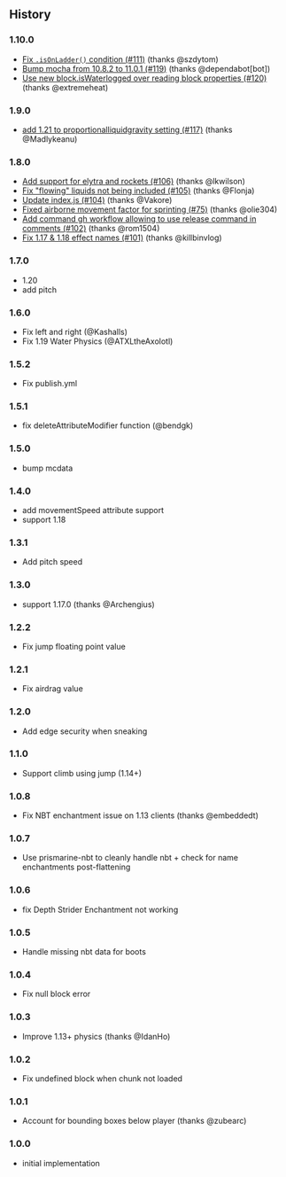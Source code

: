 ## History

### 1.10.0
* [Fix `.isOnLadder()` condition (#111)](https://github.com/PrismarineJS/prismarine-physics/commit/03b2e447b7f867257b8e50170439be8ca8e51743) (thanks @szdytom)
* [Bump mocha from 10.8.2 to 11.0.1 (#119)](https://github.com/PrismarineJS/prismarine-physics/commit/4a1d37c91915522d824b2d4170fce135926ce6e5) (thanks @dependabot[bot])
* [Use new block.isWaterlogged over reading block properties (#120)](https://github.com/PrismarineJS/prismarine-physics/commit/5cbba64ec457c6b5fa18002e57b87c8c584abb94) (thanks @extremeheat)

### 1.9.0
* [add 1.21 to proportionalliquidgravity setting (#117)](https://github.com/PrismarineJS/prismarine-physics/commit/4986c8e395773e770d461db06bce38f9faed0757) (thanks @Madlykeanu)

### 1.8.0
* [Add support for elytra and rockets (#106)](https://github.com/PrismarineJS/prismarine-physics/commit/04351b4c5fa73e9eb7ca79b88c63f5bef59b5645) (thanks @lkwilson)
* [Fix "flowing" liquids not being included (#105)](https://github.com/PrismarineJS/prismarine-physics/commit/1f95aaad67684b381aedeb0a990e93dbb03025d0) (thanks @Flonja)
* [Update index.js (#104)](https://github.com/PrismarineJS/prismarine-physics/commit/dd159da044af4959f9fd8d7d97c14921e7288c1e) (thanks @Vakore)
* [Fixed airborne movement factor for sprinting (#75)](https://github.com/PrismarineJS/prismarine-physics/commit/116bb6fe3ae5066d53cedb69683a5fdb497c470d) (thanks @olie304)
* [Add command gh workflow allowing to use release command in comments (#102)](https://github.com/PrismarineJS/prismarine-physics/commit/6797491346be0ef1572aac94c78b2a1377982d54) (thanks @rom1504)
* [Fix 1.17 & 1.18 effect names (#101)](https://github.com/PrismarineJS/prismarine-physics/commit/cc7ae73d6929689645e77c7ba26bf0dcc4bc1e01) (thanks @killbinvlog)

### 1.7.0

* 1.20
* add pitch

### 1.6.0

* Fix left and right (@Kashalls)
* Fix 1.19 Water Physics (@ATXLtheAxolotl)

### 1.5.2

* Fix publish.yml

### 1.5.1

* fix deleteAttributeModifier function (@bendgk)

### 1.5.0

* bump mcdata

### 1.4.0

* add movementSpeed attribute support
* support 1.18

### 1.3.1

* Add pitch speed

### 1.3.0

* support 1.17.0 (thanks @Archengius)

### 1.2.2

* Fix jump floating point value

### 1.2.1

* Fix airdrag value

### 1.2.0

* Add edge security when sneaking

### 1.1.0

* Support climb using jump (1.14+)

### 1.0.8

* Fix NBT enchantment issue on 1.13 clients (thanks @embeddedt)

### 1.0.7

* Use prismarine-nbt to cleanly handle nbt + check for name enchantments post-flattening

### 1.0.6

* fix Depth Strider Enchantment not working

### 1.0.5

* Handle missing nbt data for boots

### 1.0.4

* Fix null block error

### 1.0.3

* Improve 1.13+ physics (thanks @IdanHo)

### 1.0.2

* Fix undefined block when chunk not loaded

### 1.0.1

* Account for bounding boxes below player (thanks @zubearc)

### 1.0.0

* initial implementation
